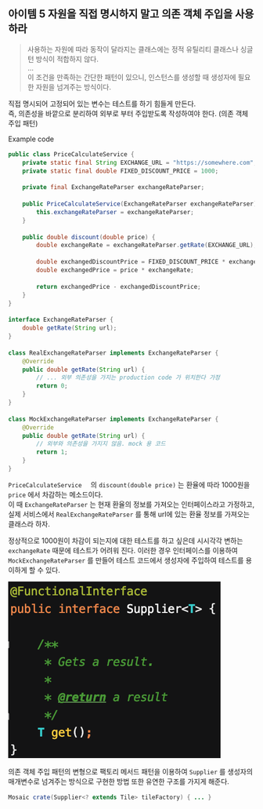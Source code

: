 ## 아이템 5 자원을 직접 명시하지 말고 의존 객체 주입을 사용하라

> 사용하는 자원에 따라 동작이 달라지는 클래스에는 정적 유틸리티 클래스나 싱글턴 방식이 적합하지 않다.  
> ...  
> 이 조건을 만족하는 간단한 패턴이 있으니, 인스턴스를 생성할 때 생성자에 필요한 자원을 넘겨주는 방식이다.

직접 명시되어 고정되어 있는 변수는 테스트를 하기 힘들게 만든다.  
즉, 의존성을 바깥으로 분리하여 외부로 부터 주입받도록 작성하여야 한다. (의존 객체 주입 패턴)

Example code

```java
public class PriceCalculateService {
    private static final String EXCHANGE_URL = "https://somewhere.com";
    private static final double FIXED_DISCOUNT_PRICE = 1000;

    private final ExchangeRateParser exchangeRateParser;

    public PriceCalculateService(ExchangeRateParser exchangeRateParser) {
        this.exchangeRateParser = exchangeRateParser;
    }

    public double discount(double price) {
        double exchangeRate = exchangeRateParser.getRate(EXCHANGE_URL);

        double exchangedDiscountPrice = FIXED_DISCOUNT_PRICE * exchangeRate;
        double exchangedPrice = price * exchangeRate;

        return exchangedPrice - exchangedDiscountPrice;
    }
}

interface ExchangeRateParser {
    double getRate(String url);
}

class RealExchangeRateParser implements ExchangeRateParser {
    @Override
    public double getRate(String url) {
        // ... 외부 의존성을 가지는 production code 가 위치한다 가정
        return 0;
    }
}

class MockExchangeRateParser implements ExchangeRateParser {
    @Override
    public double getRate(String url) {
        // 외부와 의존성을 가지지 않음. mock 용 코드
        return 1;
    }
}
```

`PriceCalculateService	` 의 `discount(double price)` 는 환율에 따라 1000원을 `price` 에서 차감하는 메소드이다.  
이 때 `ExchangeRateParser` 는 현재 환율의 정보를 가져오는 인터페이스라고 가정하고, 실제 서비스에서 `RealExchangeRateParser` 를 통해 url에 있는 환율 정보를 가져오는 클래스라 하자.

정상적으로 1000원이 차감이 되는지에 대한 테스트를 하고 싶은데 시시각각 변하는 `exchangeRate` 때문에 테스트가 어려워 진다. 이러한 경우 인터페이스를 이용하여 `MockExchangeRateParser` 를 만들어 테스트 코드에서 생성자에 주입하여 테스트를 용이하게 할 수 있다.

![supplier](./img/2/supplier.png)

의존 객체 주입 패턴의 변형으로 팩토리 메서드 패턴을 이용하여 `Supplier` 를 생성자의 매개변수로 넘겨주는 방식으로 구현한 방법 또한 유연한 구조를 가지게 해준다.

```java
Mosaic crate(Supplier<? extends Tile> tileFactory) { ... }
```

